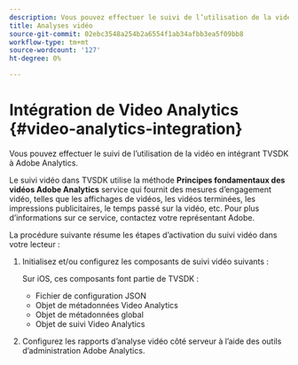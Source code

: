 ```yaml
---
description: Vous pouvez effectuer le suivi de l’utilisation de la vidéo en intégrant TVSDK à Adobe Analytics.
title: Analyses vidéo
source-git-commit: 02ebc3548a254b2a6554f1ab34afbb3ea5f09bb8
workflow-type: tm+mt
source-wordcount: '127'
ht-degree: 0%

---
```


# Intégration de Video Analytics {#video-analytics-integration}

Vous pouvez effectuer le suivi de l’utilisation de la vidéo en intégrant TVSDK à Adobe Analytics.

Le suivi vidéo dans TVSDK utilise la méthode **Principes fondamentaux des vidéos Adobe Analytics** service qui fournit des mesures d’engagement vidéo, telles que les affichages de vidéos, les vidéos terminées, les impressions publicitaires, le temps passé sur la vidéo, etc. Pour plus d’informations sur ce service, contactez votre représentant Adobe.

La procédure suivante résume les étapes d’activation du suivi vidéo dans votre lecteur :

1. Initialisez et/ou configurez les composants de suivi vidéo suivants :

   Sur iOS, ces composants font partie de TVSDK :

   * Fichier de configuration JSON
   * Objet de métadonnées Video Analytics
   * Objet de métadonnées global
   * Objet de suivi Video Analytics

1. Configurez les rapports d’analyse vidéo côté serveur à l’aide des outils d’administration Adobe Analytics.
